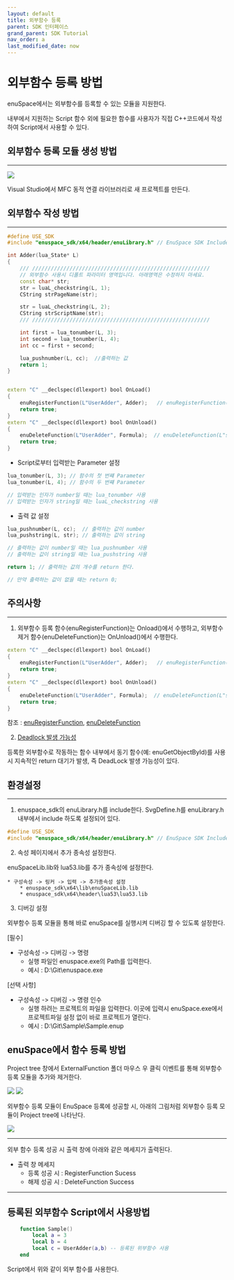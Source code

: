 ```yaml
---
layout: default
title: 외부함수 등록
parent: SDK 인터페이스
grand_parent: SDK Tutorial
nav_order: a
last_modified_date: now
---
```


# 외부함수 등록 방법

enuSpace에서는 외부함수를 등록할 수 있는 모듈을 지원한다.

내부에서 지원하는 Script 함수 외에 필요한 함수를 사용자가 직접 C++코드에서 작성하여 Script에서 사용할 수 있다.

## 외부함수 등록 모듈 생성 방법
---
![](./SDK/EXTERNALFUNCTION/ExternalFunction_1.PNG)

Visual Studio에서 MFC 동적 연결 라이브러리로 새 프로젝트를 만든다. 

## 외부함수 작성 방법
---

```cpp
#define USE_SDK
#include "enuspace_sdk/x64/header/enuLibrary.h" // EnuSpace SDK Include는 필수!!!

int Adder(lua_State* L)
{
	/// /////////////////////////////////////////////////////////
	// 외부함수 사용시 디폴트 파라미터 영역입니다. 아래영역은 수정하지 마세요.
	const char* str;
	str = luaL_checkstring(L, 1);
	CString strPageName(str);

	str = luaL_checkstring(L, 2);
	CString strScriptName(str);
	/// /////////////////////////////////////////////////////////

	int first = lua_tonumber(L, 3);
	int second = lua_tonumber(L, 4);
	int cc = first + second;

	lua_pushnumber(L, cc);  //출력하는 값
	return 1;
}


extern "C" __declspec(dllexport) bool OnLoad()
{
	enuRegisterFunction(L"UserAdder", Adder);   // enuRegisterFunction(L"script에 등록할 함수 명", 등록할 함수 포인터)
	return true;
}
extern "C" __declspec(dllexport) bool OnUnload()
{
	enuDeleteFunction(L"UserAdder", Formula);  // enuDeleteFunction(L"script에서 제거할 함수 명", 제거할 함수 포인터)
	return true;
}

```
* Script로부터 입력받는 Parameter 설정

```cpp
lua_tonumber(L, 3); // 함수의 첫 번쨰 Parameter
lua_tonumber(L, 4); // 함수의 두 번쨰 Parameter

// 입력받는 인자가 number일 때는 lua_tonumber 사용
// 입력받는 인자가 string일 때는 luaL_checkstring 사용
```

* 출력 값 설정

```cpp
lua_pushnumber(L, cc);  // 출력하는 값이 number
lua_pushstring(L, str); // 출력하는 값이 string

// 출력하는 값이 number일 때는 lua_pushnumber 사용
// 출력하는 값이 string일 때는 lua_pushstring 사용

return 1; // 출력하는 값의 개수를 return 한다.

// 만약 출력하는 값이 없을 때는 return 0;
```

## 주의사항
---

1) 외부함수 등록 함수(enuRegisterFunction)는 Onload()에서 수행하고, 외부함수 제거 함수(enuDeleteFunction)는 OnUnload()에서 수행한다.

```cpp
extern "C" __declspec(dllexport) bool OnLoad()
{
	enuRegisterFunction(L"UserAdder", Adder);   // enuRegisterFunction(L"script에 등록할 함수 명", 등록할 함수 포인터)
	return true;
}
extern "C" __declspec(dllexport) bool OnUnload()
{
	enuDeleteFunction(L"UserAdder", Formula);  // enuDeleteFunction(L"script에서 제거할 함수 명", 제거할 함수 포인터)
	return true;
}
```
참조 : [enuRegisterFunction](./sdk_api_enuregisterfunction.md), [enuDeleteFunction](./sdk_api_enudeletefunction.md)

2) [Deadlock 발생 가능성](./dev_warning.md)

등록한 외부함수로 작동하는 함수 내부에서 동기 함수(예: enuGetObjectById)를 사용 시 지속적인 return 대기가 발생, 즉 DeadLock 발생 가능성이 있다.

## 환경설정
---

1) enuspace_sdk의 enuLibrary.h를 include한다. SvgDefine.h를 enuLibrary.h 내부에서 include 하도록 설정되어 있다.
```cpp
#define USE_SDK
#include "enuspace_sdk/x64/header/enuLibrary.h" // EnuSpace SDK Include는 필수!!!
```

2) 속성 페이지에서 추가 종속성 설정한다.

enuSpaceLib.lib와 lua53.lib를 추가 종속성에 설정한다.

	* 구성속성 -> 링커 -> 입력 -> 추가종속성 설정
		* enuspace_sdk\x64\lib\enuSpaceLib.lib
		* enuspace_sdk\x64\header\lua53\lua53.lib

3) 디버깅 설정

외부함수 등록 모듈을 통해 바로 enuSpace를 실행시켜 디버깅 할 수 있도록 설정한다. 

\[필수\]
* 구성속성 -> 디버깅 -> 명령
	* 실행 파일인 enuspace.exe의 Path를 입력한다.
	* 예시 : D:\Git\enuspace.exe

\[선택 사항\]
* 구성속성 -> 디버깅 -> 명령 인수
	* 실행 하려는 프로젝트의 파일을 입력한다. 이곳에 입력시 enuSpace.exe에서 프로젝트파일 설정 	없이 바로 프로젝트가 열린다.
	* 예시 : D:\Git\Sample\Sample.enup

## enuSpace에서 함수 등록 방법

Project tree 창에서 ExternalFunction 폴더 마우스 우 클릭 이벤트를 통해 외부함수 등록 모듈을 추가와 제거한다.

![](./SDK/EXTERNALFUNCTION/ExternalFunction_Add.png) ![](./SDK/EXTERNALFUNCTION/ExternalFunction_Remove.png)

외부함수 등록 모듈이 EnuSpace 등록에 성공할 시, 아래의 그림처럼 외부함수 등록 모듈이 Project tree에 나타난다.

![](./SDK/EXTERNALFUNCTION/ExternalFunction_3.PNG)

---
외부 함수 등록 성공 시 출력 창에 아래와 같은 메세지가 출력된다.
* 출력 창 메세지
	* 등록 성공 시 : RegisterFunction Sucess
	* 해제 성공 시 : DeleteFunction Success

---
## 등록된 외부함수 Script에서 사용방법

```lua
	function Sample()
		local a = 3
		local b = 4
		local c = UserAdder(a,b) -- 등록된 위부함수 사용
	end
```
Script에서 위와 같이 외부 함수를 사용한다.






